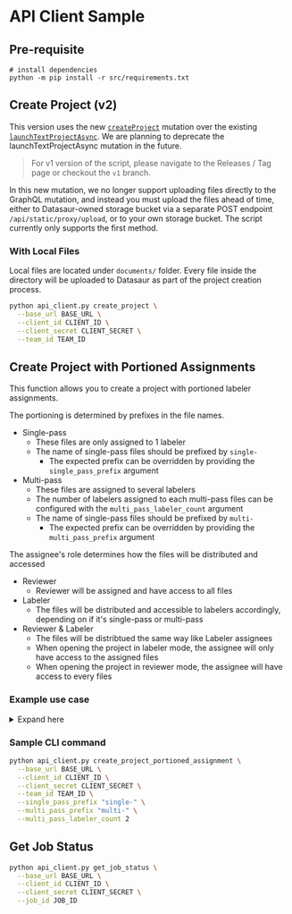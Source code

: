# API Client Sample

## Pre-requisite

```
# install dependencies
python -m pip install -r src/requirements.txt
```

## Create Project (v2)

This version uses the new [`createProject`](https://docs.datasaur.ai/#mutation-createProject) mutation over the existing [`launchTextProjectAsync`](https://docs.datasaur.ai/#mutation-launchTextProjectAsync). We are planning to deprecate the launchTextProjectAsync mutation in the future.

> For v1 version of the script, please navigate to the Releases / Tag page or checkout the `v1` branch.

In this new mutation, we no longer support uploading files directly to the GraphQL mutation, and instead you must upload the files ahead of time, either to Datasaur-owned storage bucket via a separate POST endpoint `/api/static/proxy/upload`, or to your own storage bucket. The script currently only supports the first method.

### With Local Files

Local files are located under `documents/` folder.
Every file inside the directory will be uploaded to Datasaur as part of the project creation process.

```bash
python api_client.py create_project \
  --base_url BASE_URL \
  --client_id CLIENT_ID \
  --client_secret CLIENT_SECRET \
  --team_id TEAM_ID
```

## Create Project with Portioned Assignments

This function allows you to create a project with portioned labeler assignments.

The portioning is determined by prefixes in the file names.

- Single-pass
  - These files are only assigned to 1 labeler
  - The name of single-pass files should be prefixed by `single-`
    - The expected prefix can be overridden by providing the `single_pass_prefix` argument
- Multi-pass
  - These files are assigned to several labelers
  - The number of labelers assigned to each multi-pass files can be configured with the `multi_pass_labeler_count` argument
  - The name of single-pass files should be prefixed by `multi-`
    - The expected prefix can be overridden by providing the `multi_pass_prefix` argument

The assignee's role determines how the files will be distributed and accessed

- Reviewer
  - Reviewer will be assigned and have access to all files
- Labeler
  - The files will be distributed and accessible to labelers accordingly, depending on if it's single-pass or multi-pass
- Reviewer & Labeler
  - The files will be distribtued the same way like Labeler assignees
  - When opening the project in labeler mode, the assignee will only have access to the assigned files
  - When opening the project in reviewer mode, the assignee will have access to every files

### Example use case

<details>
<summary>Expand here</summary>

- `multi_pass_labeler_count` arg is set to the default `2`
- Say there are 10 documents inside the `documents/` folder, divided into 2 multi-pass and 8 single-pass files.

  ```
  single-sample-1.txt
  single-sample-2.txt
  single-sample-3.txt
  single-sample-4.txt
  single-sample-5.txt
  single-sample-6.txt
  single-sample-7.txt
  single-sample-8.txt
  multi-sample-1.txt
  multi-sample-2.txt
  multi-sample-3.txt
  ```

- In the `create_project.json`, the assignments are the following:

  - 3 labelers (`teamMemberId 1, 2, 3`)
  - 2 reviewers (`teamMemberId 4, 5`)

  ```json
  {
    "operationName": "CreateProjectMutation",
    "variables": {
      "input": {
        ...
        "documentAssignments": [
          {
            "teamMemberId": "1",
            "documents": [
              ...
            ],
            "role": "LABELER"
          },
          {
            "teamMemberId": "2",
            "documents": [
              ...
            ],
            "role": "LABELER"
          },
          {
            "teamMemberId": "3",
            "documents": [
              ...
            ],
            "role": "LABELER"
          },
          {
            "teamMemberId": "4",
            "documents": [
              ...
            ],
            "role": "REVIEWER"
          },
          {
            "teamMemberId": "5",
            "documents": [
              ...
            ],
            "role": "REVIEWER"
          }
        ],
        ...
      }
    },
    "query": "..."
  }
  ```

The resulting assignment should be like this:

```md
# Labeler assignees

Single-pass files will be assigned to one labeler each

- single-sample-1.txt -> teamMemberId 1
- single-sample-2.txt -> teamMemberId 2
- single-sample-3.txt -> teamMemberId 3
- single-sample-4.txt -> teamMemberId 1
- single-sample-5.txt -> teamMemberId 2
- single-sample-6.txt -> teamMemberId 3
- single-sample-7.txt -> teamMemberId 1
- single-sample-8.txt -> teamMemberId 2

Multi-pass files will be assigned to two labelers of different combination

- multi-sample-1.txt -> teamMemberId 1, 2
- multi-sample-2.txt -> teamMemberId 1, 3
- multi-sample-3.txt -> teamMemberId 2, 3

# Reviewer assignees

Reviewers will be assigned to all the files
```

</details>

### Sample CLI command

```bash
python api_client.py create_project_portioned_assignment \
  --base_url BASE_URL \
  --client_id CLIENT_ID \
  --client_secret CLIENT_SECRET \
  --team_id TEAM_ID \
  --single_pass_prefix "single-" \
  --multi_pass_prefix "multi-" \
  --multi_pass_labeler_count 2
```

## Get Job Status

```bash
python api_client.py get_job_status \
  --base_url BASE_URL \
  --client_id CLIENT_ID \
  --client_secret CLIENT_SECRET \
  --job_id JOB_ID
```
